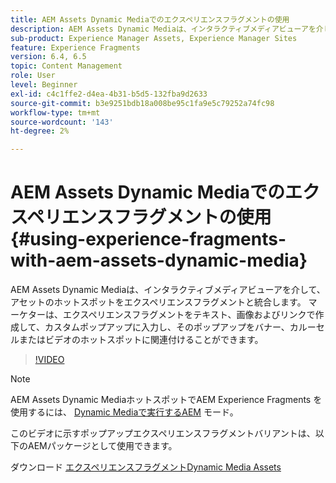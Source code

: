 ```yaml
---
title: AEM Assets Dynamic Mediaでのエクスペリエンスフラグメントの使用
description: AEM Assets Dynamic Mediaは、インタラクティブメディアビューアを介して、アセットのホットスポットをエクスペリエンスフラグメントと統合します。 マーケターは、エクスペリエンスフラグメントをテキスト、画像およびリンクで作成して、カスタムポップアップに入力し、そのポップアップをバナー、カルーセルまたはビデオのホットスポットに関連付けることができます。
sub-product: Experience Manager Assets, Experience Manager Sites
feature: Experience Fragments
version: 6.4, 6.5
topic: Content Management
role: User
level: Beginner
exl-id: c4c1ffe2-d4ea-4b31-b5d5-132fba9d2633
source-git-commit: b3e9251bdb18a008be95c1fa9e5c79252a74fc98
workflow-type: tm+mt
source-wordcount: '143'
ht-degree: 2%

---
```


# AEM Assets Dynamic Mediaでのエクスペリエンスフラグメントの使用{#using-experience-fragments-with-aem-assets-dynamic-media}

AEM Assets Dynamic Mediaは、インタラクティブメディアビューアを介して、アセットのホットスポットをエクスペリエンスフラグメントと統合します。 マーケターは、エクスペリエンスフラグメントをテキスト、画像およびリンクで作成して、カスタムポップアップに入力し、そのポップアップをバナー、カルーセルまたはビデオのホットスポットに関連付けることができます。

>[!VIDEO](https://video.tv.adobe.com/v/22115?quality=12&learn=on)

>[!NOTE]
>
>AEM Assets Dynamic MediaホットスポットでAEM Experience Fragments を使用するには、 [Dynamic Mediaで実行するAEM](https://experienceleague.adobe.com/docs/?lang=ja) モード。

このビデオに示すポップアップエクスペリエンスフラグメントバリアントは、以下のAEMパッケージとして使用できます。

ダウンロード [エクスペリエンスフラグメントDynamic Media Assets](assets/experience-fragmentsdynamic-mediaassets-100.zip)
